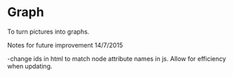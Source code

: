# Graph
To turn pictures into graphs.


Notes for future improvement 14/7/2015

-change ids in html to match node attribute names in js. Allow for efficiency when updating.
